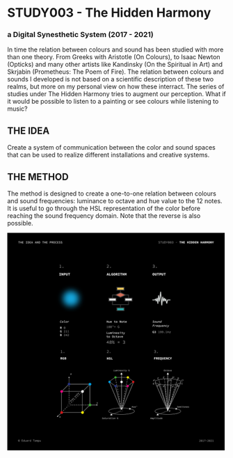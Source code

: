 # STUDY003 - The Hidden Harmony
### a Digital Synesthetic System (2017 - 2021)

In time the relation between colours and sound has been studied with more than one theory. From Greeks with Aristotle (On Colours), to Isaac Newton (Opticks) and many other artists like Kandinsky (On the Spiritual in Art) and Skrjabin (Prometheus: The Poem of Fire). The relation between colours and sounds I developed is not based on a scientific description of these two realms, but more on my personal view on how these interract. The series of studies under The Hidden Harmony tries to augment our perception. What if it would be possible to listen to a painting or see colours while listening to music?

## THE IDEA
Create a system of communication between the color and sound spaces that can be used to realize different installations and creative systems.
## THE METHOD
The method is designed to create a one-to-one relation between colours and sound frequencies: luminance to octave and hue value to the 12 notes. It is useful to go through the HSL representation of the color before reaching the sound frequency domain. Note that the reverse is also possible.


<img src="img/003_idea_and_process.png" width="500" height="500">
